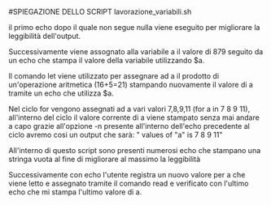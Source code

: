 #SPIEGAZIONE DELLO SCRIPT lavorazione_variabili.sh

il primo echo dopo il quale non segue nulla viene eseguito per migliorare la leggibilità dell'output.

Successivamente viene assognato alla variabile a il valore di 879 seguito da un echo che stampa il valore della variabile utilizzando $a.

Il comando let viene utilizzato per assegnare ad a il prodotto di un'operazione aritmetica (16+5=21) stampando nuovamente il valore di a tramite un echo che utilizza $a.

Nel ciclo for vengono assegnati ad a vari valori 7,8,9,11 (for a in 7 8 9 11), all'interno del ciclo il valore corrente di a viene stampato senza mai andare a capo grazie all'opzione -n presente all'interno dell'echo precedente al ciclo avremo cosi un output che sarà: " values of "a" is 7 8 9 11"

All'interno di questo script sono presenti numerosi echo che stampano una stringa vuota al fine di migliorare al massimo la leggibilità

Successivamente con echo l'utente registra un nuovo valore per a che viene letto e assegnato tramite il comando read e verificato con l'ultimo echo che mi stampa l'ultimo valore di a. 
